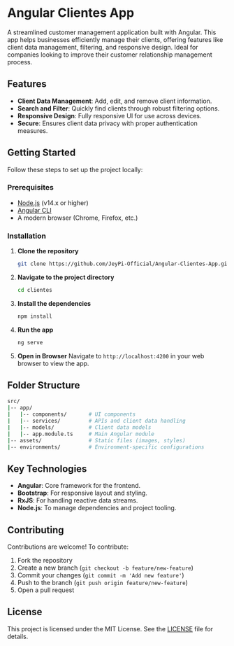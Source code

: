 
# Angular Clientes App

A streamlined customer management application built with Angular. This app helps businesses efficiently manage their clients, offering features like client data management, filtering, and responsive design. Ideal for companies looking to improve their customer relationship management process.

## Features

- **Client Data Management**: Add, edit, and remove client information.
- **Search and Filter**: Quickly find clients through robust filtering options.
- **Responsive Design**: Fully responsive UI for use across devices.
- **Secure**: Ensures client data privacy with proper authentication measures.

## Getting Started

Follow these steps to set up the project locally:

### Prerequisites

- [Node.js](https://nodejs.org/en/download/) (v14.x or higher)
- [Angular CLI](https://angular.io/guide/setup-local)
- A modern browser (Chrome, Firefox, etc.)

### Installation

1. **Clone the repository**
   ```bash
   git clone https://github.com/JeyPi-Official/Angular-Clientes-App.git
   ```
2. **Navigate to the project directory**
   ```bash
   cd clientes
   ```
3. **Install the dependencies**
   ```bash
   npm install
   ```

4. **Run the app**
   ```bash
   ng serve
   ```

5. **Open in Browser**
   Navigate to `http://localhost:4200` in your web browser to view the app.

## Folder Structure

```bash
src/
|-- app/
|   |-- components/       # UI components
|   |-- services/         # APIs and client data handling
|   |-- models/           # Client data models
|   |-- app.module.ts     # Main Angular module
|-- assets/               # Static files (images, styles)
|-- environments/         # Environment-specific configurations
```

## Key Technologies

- **Angular**: Core framework for the frontend.
- **Bootstrap**: For responsive layout and styling.
- **RxJS**: For handling reactive data streams.
- **Node.js**: To manage dependencies and project tooling.

## Contributing

Contributions are welcome! To contribute:

1. Fork the repository
2. Create a new branch (`git checkout -b feature/new-feature`)
3. Commit your changes (`git commit -m 'Add new feature'`)
4. Push to the branch (`git push origin feature/new-feature`)
5. Open a pull request

## License

This project is licensed under the MIT License. See the [LICENSE](LICENSE.txt) file for details.
